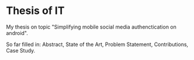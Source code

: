 Thesis of IT
========================

My thesis on topic "Simplifying mobile social media authenctication on android".

So far filled in:
	Abstract,
	State of the Art,
	Problem Statement,
	Contributions,
	Case Study.
